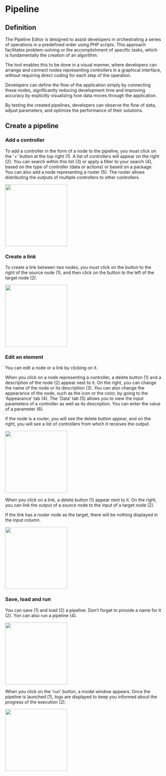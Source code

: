 # Pipeline

## Definition

The Pipeline Editor is designed to assist developers in orchestrating a series of operations in a predefined order using PHP scripts. This approach facilitates problem-solving or the accomplishment of specific tasks, which is fundamentally the creation of an algorithm.

The tool enables this to be done in a visual manner, where developers can arrange and connect nodes representing controllers in a graphical interface, without requiring direct coding for each step of the operation.

Developers can define the flow of the application simply by connecting these nodes, significantly reducing development time and improving accuracy by explicitly visualizing how data moves through the application.

By testing the created pipelines, developers can observe the flow of data, adjust parameters, and optimize the performance of their solutions.

## Create a pipeline

### Add a controller

To add a controller in the form of a node to the pipeline, you must click on the '+' button at the top right (1). A list of controllers will appear on the right (2). You can search within this list (3) or apply a filter to your search (4), based on the type of controller (data or actions) or based on a package. You can also add a node representing a router (5). The router allows distributing the outputs of multiple controllers to other controllers.

<img src="/_assets/img/pipeline_add_controller.png" style="height : 200px;">

### Create a link

To create a link between two nodes, you must click on the button to the right of the source node (1), and then click on the button to the left of the target node (2).

<img src="/_assets/img/pipeline_create_link.png" style="height : 200px;">

### Edit an element

You can edit a node or a link by clicking on it.

When you click on a node representing a controller, a delete button (1) and a description of the node (2) appear next to it. On the right, you can change the name of the node or its description (3). You can also change the appearance of the node, such as the icon or the color, by going to the 'Appearance' tab (4). The 'Data' tab (5) allows you to view the input parameters of a controller as well as its description. You can enter the value of a parameter (6).

If the node is a router, you will see the delete button appear, and on the right, you will see a list of controllers from which it receives the output.

<img src="/_assets/img/pipeline_edit_node.png" style="height : 200px;">

When you click on a link, a delete button (1) appear next to it. On the right, you can link the output of a source node to the input of a target node (2).

If the link has a router node as the target, there will be nothing displayed in the input column.

<img src="/_assets/img/pipeline_edit_link.png" style="height : 200px;">

### Save, load and run

You can save (1) and load (2) a pipeline. Don't forget to provide a name for it (2). Yon can also run a pipeline (4).

<img src="/_assets/img/pipeline_save_load_run.png" style="height : 200px;">

When you click on the 'run' button, a modal window appears. Once the pipeline is launched (1), logs are displayed to keep you informed about the progress of the execution (2).

<img src="/_assets/img/pipeline_modal_run.png" style="height : 200px;">